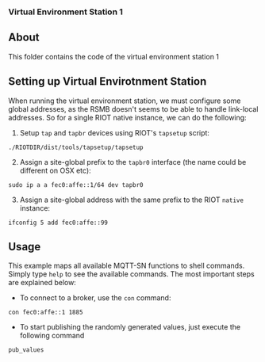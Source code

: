 ### Virtual Environment Station 1
## About
This folder contains the code of the virtual environment station 1

## Setting up Virtual Envirotnment Station
When running the virtual environment station, we must configure some global addresses,
as the RSMB doesn't seems to be able to handle link-local addresses. So for a
single RIOT native instance, we can do the following:

1. Setup `tap` and `tapbr` devices using RIOT's `tapsetup` script:
```
./RIOTDIR/dist/tools/tapsetup/tapsetup
```

2. Assign a site-global prefix to the `tapbr0` interface (the name could be
   different on OSX etc):
```
sudo ip a a fec0:affe::1/64 dev tapbr0
```

3. Assign a site-global address with the same prefix to the RIOT `native`
   instance:
```
ifconfig 5 add fec0:affe::99
```


## Usage
This example maps all available MQTT-SN functions to shell commands. Simply type
`help` to see the available commands. The most important steps are explained
below:

- To connect to a broker, use the `con` command:
```
con fec0:affe::1 1885
```
- To start publishing the randomly generated values, just execute the following command
```
pub_values
```
